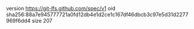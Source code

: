 version https://git-lfs.github.com/spec/v1
oid sha256:88a7e945777721a0fd12db4e1d2ce1c167df46dbcb3c97e5d31d2277969f6dd4
size 207
